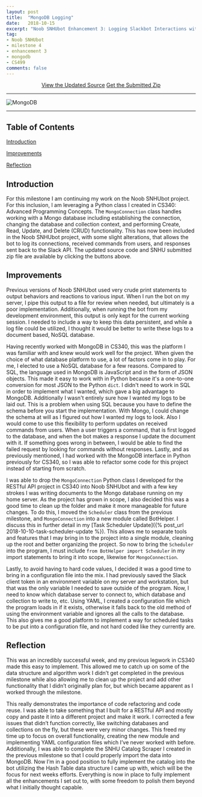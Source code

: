 ```yaml
---
layout: post
title:  "MongoDB Logging"
date:   2018-10-15
excerpt: "Noob SNHUbot Enhancement 3: Logging Slackbot Interactions with MongoDB."
tag:
- Noob SNHUbot
- milestone 4
- enhancement 3
- mongodb
- CS499
comments: false
---
```


<center><a href="https://github.com/gsfellis/feature-logging" target="_blank" class="btn btn-success">View the Updated Source</a> <a href="{{ site.url }}/assets/submissions/noob_snhubot-feature_logging.zip" class="btn btn-warning">Get the Submitted Zip</a></center>

---

![MongoDB](https://webassets.mongodb.com/_com_assets/cms/MongoDB-Logo-5c3a7405a85675366beb3a5ec4c032348c390b3f142f5e6dddf1d78e2df5cb5c.png)

---

## Table of Contents

[Introduction](#introduction)

[Improvements](#improvements)

[Reflection](#reflection)

## Introduction

For this milestone I am continuing my work on the Noob SNHUbot project.  For this inclusion, I am leveraging a Python class I created in CS340: Advanced Programming Concepts.  The `MongoConnection` class handles working with a Mongo database including establishing the connection, changing the database and collection context, and performing Create, Read, Update, and Delete (CRUD) functionality.  This has now been included in the Noob SNHUbot project, with some slight alterations, that allows the bot to log its connections, received commands from users, and responses sent back to the Slack API.  The updated source code and SNHU submitted zip file are available by clicking the buttons above.

## Improvements

Previous versions of Noob SNHUbot used very crude print statements to output behaviors and reactions to various input.  When I run the bot on my server, I pipe this output to a file for review when needed, but ultimately is a poor implementation.  Additionally, when running the bot from my development environment, this output is only kept for the current working session.  I needed to include a way to keep this data persistent, and while a log file could be utilized, I thought it would be better to write these logs to a document based, NoSQL database.  

Having recently worked with MongoDB in CS340, this was the platform I was familiar with and knew would work well for the project.  When given the choice of what database platform to use, a lot of factors come in to play.  For me, I elected to use a NoSQL database for a few reasons.  Compared to SQL, the language used in MongoDB is JavaScript and in the form of JSON objects.  This made it easy to work with in Python because it's a one-to-one conversion for most JSON to the Python `dict`.  I didn't need to work in SQL in order to implement what I wanted, which gave a big advantage to MongoDB.  Additionally I wasn't entirely sure how I wanted my logs to be laid out.  This is a problem when using SQL because you have to define the schema before you start the implementation.  With Mongo, I could change the schema at will as I figured out how I wanted my logs to look.  Also I would come to use this flexibility to perform updates on received commands from users.  When a user triggers a command, that is first logged to the database, and when the bot makes a response I update the document with it.  If something goes wrong in between, I would be able to find the failed request by looking for commands without responses.  Lastly, and as previously mentioned, I had worked with the MongoDB interface in Python previously for CS340, so I was able to refactor some code for this project instead of starting from scratch.

I was able to drop the `MongoConnection` Python class I developed for the RESTful API project in CS340 into Noob SNHUbot and with a few key strokes I was writing documents to the Mongo database running on my home server.  As the project has grown in scope, I also decided this was a good time to clean up the folder and make it more manageable for future changes.  To do this, I moved the `Scheduler` class from the previous milestone, and `MongoConnection` into a new module called BotHelper.  I discuss this in further detail in my [Task Scheduler Update]({% post_url 2018-10-10-task-scheduler-update %}).  This allows me to separate tools and features that I may bring in to the project into a single module, cleaning up the root and better organizing the project.  So now to bring the `Scheduler` into the program, I must include `from BotHelper import Scheduler` in my import statements to bring it into scope, likewise for `MongoConnection`.

Lastly, to avoid having to hard code values, I decided it was a good time to bring in a configuration file into the mix.  I had previously saved the Slack client token in an environment variable on my server and workstation, but that was the only variable I needed to save outside of the program.  Now, I need to know which database server to connect to, which database and collection to write to, etc.  Using YAML, I created a configuration file which the program loads in if it exists, otherwise it falls back to the old method of using the environment variable and ignores all the calls to the database.  This also gives me a good platform to implement a way for scheduled tasks to be put into a configuration file, and not hard coded like they currently are.

## Reflection

This was an incredibly successful week, and my previous legwork in CS340 made this easy to implement.  This allowed me to catch up on some of the data structure and algorithm work I didn’t get completed in the previous milestone while also allowing me to clean up the project and add other functionality that I didn’t originally plan for, but which became apparent as I worked through the milestone.

This really demonstrates the importance of code refactoring and code reuse.  I was able to take something that I built for a RESTful API and mostly copy and paste it into a different project and make it work.  I corrected a few issues that didn’t function correctly, like switching databases and collections on the fly, but these were very minor changes.  This freed my time up to focus on overall functionality, creating the new module and implementing YAML configuration files which I’ve never worked with before.  Additionally, I was able to complete the SNHU Catalog Scraper I created in the previous milestone so that I could properly import the data into MongoDB.  Now I’m in a good position to fully implement the catalog into the bot utilizing the Hash Table data structure I came up with, which will be the focus for next weeks efforts.  Everything is now in place to fully implement all the enhancements I set out to, with some freedom to polish them beyond what I initially thought capable.
